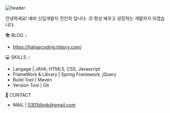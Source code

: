 ![header](https://capsule-render.vercel.app/api?height=400&type=Rect&color=0:ACFE0B,100:00D9DA&section=header&text=HELLO%20WORLD!&fontColor=ffffff&desc=INHA's%20GITNUB%20FROFILE)

안녕하세요! 예비 신입개발자 전인하 입니다. :D
항상 배우고 성장하는 개발자가 되겠습니다.

📚 BLOG :: 
- https://hahascoding.tistory.com/


💻 SKILLS ::
- Langage | JAVA, HTML5, CSS, Javascript
- FrameWork & Library |  Spring Framework, jQuery
- Build Tool | Maven
- Version Tool | Git

🙋 CONTACT
- MAIL | 0301dlsgk@gmail.com


